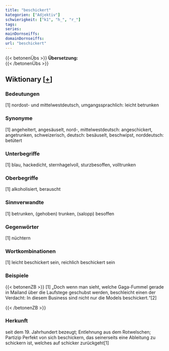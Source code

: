 ```yaml
---
title: "beschickert"
kategorien: ["Adjektiv"]
schwierigkeit: ["k1", "h_", "r_"]
tags:
series:
mainDornseiffs:
domainDornseiffs:
url: "beschickert"
---
```


{{< betonenÜbs >}}
**Übersetzung:**  
{{< /betonenÜbs >}}

## Wiktionary [[+](https://de.wiktionary.org/wiki/beschickert)]

### Bedeutungen
[1] nordost- und mittelwestdeutsch, umgangssprachlich: leicht betrunken  

### Synonyme
[1] angeheitert, angesäuselt, nord-, mittelwestdeutsch: angeschickert, angetrunken, schweizerisch, deutsch: besäuselt, beschwipst, norddeutsch: betütert  

### Unterbegriffe
[1] blau, hackedicht, sternhagelvoll, sturzbesoffen, volltrunken  

### Oberbegriffe
[1] alkoholisiert, berauscht  

### Sinnverwandte
[1] betrunken, (gehoben) trunken, (salopp) besoffen  

### Gegenwörter
[1] nüchtern  

### Wortkombinationen
[1] leicht beschickert sein, reichlich beschickert sein  

### Beispiele
{{< betonenZB >}}
[1] „Doch wenn man sieht, welche Gaga-Fummel gerade in Mailand über die Laufstege geschubst werden, beschleicht einen der Verdacht: In diesem Business sind nicht nur die Models beschickert.“[2]  

{{< /betonenZB >}}
### Herkunft
seit dem 19. Jahrhundert bezeugt; Entlehnung aus dem Rotwelschen; Partizip Perfekt von sich beschickern, das seinerseits eine Ableitung zu schickern ist, welches auf schicker zurückgeht[1]  


